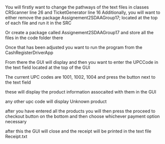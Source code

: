 You will firstly want to change the pathways of the text files in classes CRScanner line 26 and TicketGenerator line 16
Additionally, you will want to either remove the package Assignement2SDAAGroup17; located at the top of each file and run it in the SRC

Or create a package called Assignement2SDAAGroup17 and store all the files in the code folder there

Once that has been adjusted you want to run the program from the CashRegisterDriverApp

From there the GUI will display and then you want to enter the UPCCode in the text field located at the top of the GUI

The current UPC codes are 1001, 1002, 1004 and press the button next to the text field

these will display the product information assocaited with them in the GUI

any other upc code will display Unknown product

after you have entered all the products you will then press the proceed to checkout button on the bottom and then choose whichever payment option necessary

after this the GUI will close and the receipt will be printed in the text file Receipt.txt

